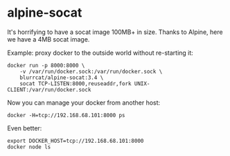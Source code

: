 # alpine-socat

It's horrifying to have a socat image 100MB+ in size.
Thanks to Alpine, here we have a 4MB socat image.

Example: proxy docker to the outside world without re-starting it:
```
docker run -p 8000:8000 \
    -v /var/run/docker.sock:/var/run/docker.sock \
    blurrcat/alpine-socat:3.4 \
    socat TCP-LISTEN:8000,reuseaddr,fork UNIX-CLIENT:/var/run/docker.sock
```

Now you can manage your docker from another host:
```
docker -H=tcp://192.168.68.101:8000 ps
```

Even better:
```
export DOCKER_HOST=tcp://192.168.68.101:8000
docker node ls
```
